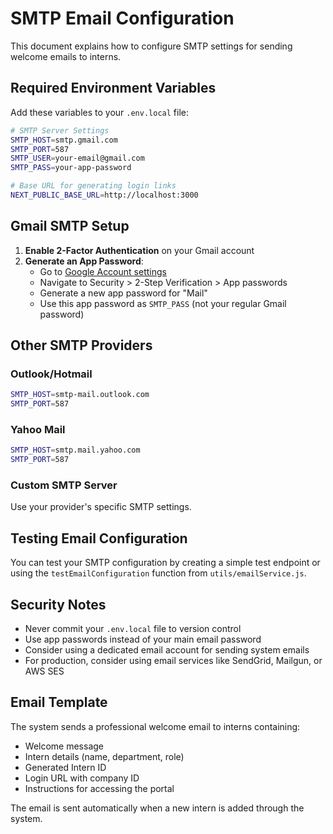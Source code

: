 # SMTP Email Configuration

This document explains how to configure SMTP settings for sending welcome emails to interns.

## Required Environment Variables

Add these variables to your `.env.local` file:

```bash
# SMTP Server Settings
SMTP_HOST=smtp.gmail.com
SMTP_PORT=587
SMTP_USER=your-email@gmail.com
SMTP_PASS=your-app-password

# Base URL for generating login links
NEXT_PUBLIC_BASE_URL=http://localhost:3000
```

## Gmail SMTP Setup

1. **Enable 2-Factor Authentication** on your Gmail account
2. **Generate an App Password**:
   - Go to [Google Account settings](https://myaccount.google.com/)
   - Navigate to Security > 2-Step Verification > App passwords
   - Generate a new app password for "Mail"
   - Use this app password as `SMTP_PASS` (not your regular Gmail password)

## Other SMTP Providers

### Outlook/Hotmail
```bash
SMTP_HOST=smtp-mail.outlook.com
SMTP_PORT=587
```

### Yahoo Mail
```bash
SMTP_HOST=smtp.mail.yahoo.com
SMTP_PORT=587
```

### Custom SMTP Server
Use your provider's specific SMTP settings.

## Testing Email Configuration

You can test your SMTP configuration by creating a simple test endpoint or using the `testEmailConfiguration` function from `utils/emailService.js`.

## Security Notes

- Never commit your `.env.local` file to version control
- Use app passwords instead of your main email password
- Consider using a dedicated email account for sending system emails
- For production, consider using email services like SendGrid, Mailgun, or AWS SES

## Email Template

The system sends a professional welcome email to interns containing:
- Welcome message
- Intern details (name, department, role)
- Generated Intern ID
- Login URL with company ID
- Instructions for accessing the portal

The email is sent automatically when a new intern is added through the system.

